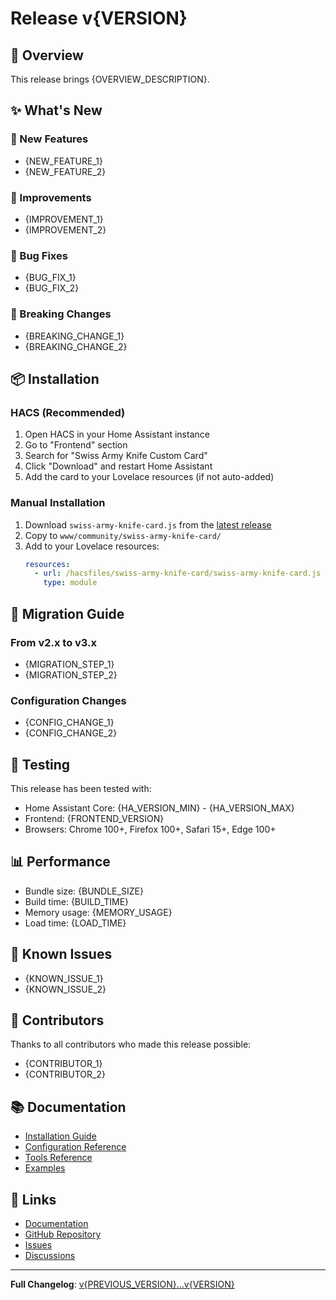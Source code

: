 # Release v{VERSION}

## 🎯 Overview

This release brings {OVERVIEW_DESCRIPTION}.

## ✨ What's New

### 🚀 New Features

- {NEW_FEATURE_1}
- {NEW_FEATURE_2}

### 🔧 Improvements

- {IMPROVEMENT_1}
- {IMPROVEMENT_2}

### 🐛 Bug Fixes

- {BUG_FIX_1}
- {BUG_FIX_2}

### 🔄 Breaking Changes

- {BREAKING_CHANGE_1}
- {BREAKING_CHANGE_2}

## 📦 Installation

### HACS (Recommended)

1. Open HACS in your Home Assistant instance
2. Go to "Frontend" section
3. Search for "Swiss Army Knife Custom Card"
4. Click "Download" and restart Home Assistant
5. Add the card to your Lovelace resources (if not auto-added)

### Manual Installation

1. Download `swiss-army-knife-card.js` from the [latest release](https://github.com/AmoebeLabs/swiss-army-knife-card/releases/latest)
2. Copy to `www/community/swiss-army-knife-card/`
3. Add to your Lovelace resources:
   ```yaml
   resources:
     - url: /hacsfiles/swiss-army-knife-card/swiss-army-knife-card.js
       type: module
   ```

## 🔄 Migration Guide

### From v2.x to v3.x

- {MIGRATION_STEP_1}
- {MIGRATION_STEP_2}

### Configuration Changes

- {CONFIG_CHANGE_1}
- {CONFIG_CHANGE_2}

## 🧪 Testing

This release has been tested with:

- Home Assistant Core: {HA_VERSION_MIN} - {HA_VERSION_MAX}
- Frontend: {FRONTEND_VERSION}
- Browsers: Chrome 100+, Firefox 100+, Safari 15+, Edge 100+

## 📊 Performance

- Bundle size: {BUNDLE_SIZE}
- Build time: {BUILD_TIME}
- Memory usage: {MEMORY_USAGE}
- Load time: {LOAD_TIME}

## 🐛 Known Issues

- {KNOWN_ISSUE_1}
- {KNOWN_ISSUE_2}

## 🙏 Contributors

Thanks to all contributors who made this release possible:

- {CONTRIBUTOR_1}
- {CONTRIBUTOR_2}

## 📚 Documentation

- [Installation Guide](https://swiss-army-knife-card-manual.amoebelabs.com/start/installation/)
- [Configuration Reference](https://swiss-army-knife-card-manual.amoebelabs.com/configuration/introduction/)
- [Tools Reference](https://swiss-army-knife-card-manual.amoebelabs.com/tools/introduction/)
- [Examples](https://swiss-army-knife-card-manual.amoebelabs.com/examples/introduction/)

## 🔗 Links

- [Documentation](https://swiss-army-knife-card-manual.amoebelabs.com/)
- [GitHub Repository](https://github.com/AmoebeLabs/swiss-army-knife-card)
- [Issues](https://github.com/AmoebeLabs/swiss-army-knife-card/issues)
- [Discussions](https://github.com/AmoebeLabs/swiss-army-knife-card/discussions)

---

**Full Changelog**: [v{PREVIOUS_VERSION}...v{VERSION}](https://github.com/AmoebeLabs/swiss-army-knife-card/compare/v{PREVIOUS_VERSION}...v{VERSION})
